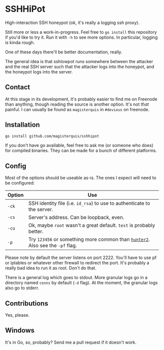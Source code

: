 SSHHiPot
=========
High-interaction SSH honeypot (ok, it's really a logging ssh proxy).

Still more or less a work-in-progress.  Feel free to `go install` this
repository if you'd like to try it.  Run it with `-h` to see more options.  In
particular, logging is kinda rough.

One of these days there'll be better documentation, really.

The general idea is that sshlowpot runs somewhere between the attacker and the
real SSH server such that the attacker logs into the honeypot, and the honeypot
logs into the server.

Contact
-------
At this stage in its development, it's probably easier to find me on Freenode
than anything, though reading the source is another option.  It's not _that_
painful.  I can usually be found as `magisterquis` in `#devious` on freenode.

Installation
------------
```bash
go install github.com/magisterquis/sshhipot
```
If you don't have go available, feel free to ask me (or someone who does) for
compiled binaries.  They can be made for a bunch of different platforms.

Config
------
Most of the options should be useable as-is.  The ones I expect will need to
be configured:

Option | Use
-------|----
`-ck`  | SSH identity file (i.e. `id_rsa`) to use to authenticate to the server.
`-cs`  | Server's address.  Can be loopback, even.
`-cu`  | Ok, maybe `root` wasn't a great default.  `test` is probably better.
`-p`   | Try `123456` or something more common than [`hunter2`](http://bash.org/?244321).  Also see the `-pf` flag.

Please note by default the server listens on port 2222.  You'll have to use
pf or iptables or whatever other firewall to redirect the port.  It's probably
a really bad idea to run it as root.  Don't do that.

There is a general log which goes to stdout.  More granular logs go in a
directory named `conns` by default (`-d` flag).  At the moment, the granular
logs also go to stderr.

Contributions
-------------
Yes, please.

Windows
-------
It's in Go, so, probably?  Send me a pull request if it doesn't work.
